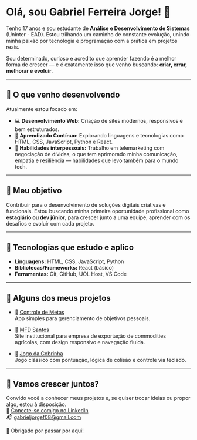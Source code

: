 <h1>Olá, sou Gabriel Ferreira Jorge! 👋</h1>

Tenho 17 anos e sou estudante de **Análise e Desenvolvimento de Sistemas** (Uninter - EAD). Estou trilhando um caminho de constante evolução, unindo minha paixão por tecnologia e programação com a prática em projetos reais.

Sou determinado, curioso e acredito que aprender fazendo é a melhor forma de crescer — e é exatamente isso que venho buscando: **criar, errar, melhorar e evoluir**.

---

## 🚀 O que venho desenvolvendo

Atualmente estou focado em:

- 💻 **Desenvolvimento Web:** Criação de sites modernos, responsivos e bem estruturados.
- 🧠 **Aprendizado Contínuo:** Explorando linguagens e tecnologias como HTML, CSS, JavaScript, Python e React.
- 🤝 **Habilidades interpessoais:** Trabalho em telemarketing com negociação de dívidas, o que tem aprimorado minha comunicação, empatia e resiliência — habilidades que levo também para o mundo tech.

---

## 🎯 Meu objetivo

Contribuir para o desenvolvimento de soluções digitais criativas e funcionais. Estou buscando minha primeira oportunidade profissional como **estagiário ou dev júnior**, para crescer junto a uma equipe, aprender com os desafios e evoluir com cada projeto.

---

## 🧰 Tecnologias que estudo e aplico

- **Linguagens:** HTML, CSS, JavaScript, Python  
- **Bibliotecas/Frameworks:** React (básico)  
- **Ferramentas:** Git, GitHub, UOL Host, VS Code

---

## 💼 Alguns dos meus projetos

- 🔗 [Controle de Metas](https://github.com/gabrielfj08/Controle-de-Metas)  
  App simples para gerenciamento de objetivos pessoais.

- 🔗 [MFD Santos](https://github.com/gabrielfj08/MFD-Santos)  
  Site institucional para empresa de exportação de commodities agrícolas, com design responsivo e navegação fluida.

- 🔗 [Jogo da Cobrinha](https://github.com/gabrielfj08/Jogo_Cobra)  
  Jogo clássico com pontuação, lógica de colisão e controle via teclado.

---

## 🤝 Vamos crescer juntos?

Convido você a conhecer meus projetos e, se quiser trocar ideias ou propor algo, estou à disposição.  
🔗 [Conecte-se comigo no LinkedIn](https://www.linkedin.com/in/gabriel-jorge08)  
📬 gabrieljorgef08@gmail.com

🚀 Obrigado por passar por aqui!
